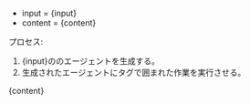 - input = {input}
- content = {content}

プロセス:
1. {input}ののエージェントを生成する。
2. 生成されたエージェントにタグで囲まれた作業を実行させる。
<article>{content}</article>
